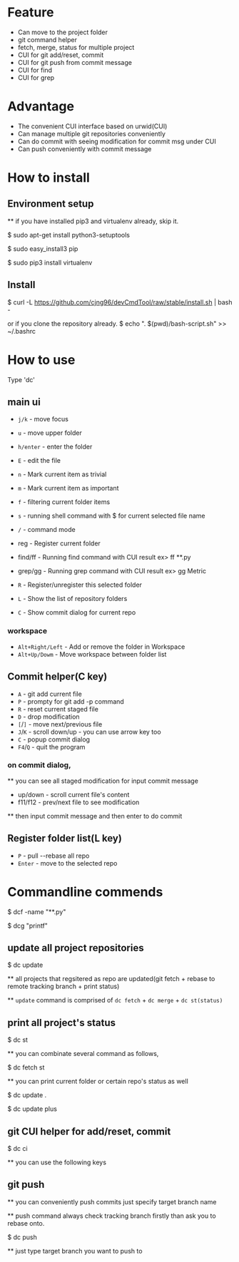 
# Feature
* Can move to the project folder
* git command helper 
 * fetch, merge, status for multiple project
 * CUI for git add/reset, commit
 * CUI for git push from commit message
* CUI for find
* CUI for grep

# Advantage
* The convenient CUI interface based on urwid(CUI)
* Can manage multiple git repositories conveniently
* Can do commit with seeing modification for commit msg under CUI
* Can push conveniently with commit message


# How to install

## Environment setup
** if you have installed pip3 and virtualenv already, skip it.

$ sudo apt-get install python3-setuptools

$ sudo easy_install3 pip

$ sudo pip3 install virtualenv


## Install 
$ curl -L https://github.com/cjng96/devCmdTool/raw/stable/install.sh | bash - 

or if you clone the repository already.
$ echo ". $(pwd)/bash-script.sh" >> ~/.bashrc

# How to use
Type 'dc'

## main ui
* `j/k` - move focus
* `u` - move upper folder
* `h/enter` - enter the folder
* `E` - edit the file

* `n` - Mark current item as trivial
* `m` - Mark current item as important

* `f` - filtering current folder items 
* `s` - running shell command with $ for current selected file name

* `/` - command mode
 * reg - Register current folder
 * find/ff - Running find command with CUI result
   ex> ff **.py
 * grep/gg - Running grep command with CUI result
   ex> gg Metric

* `R` - Register/unregister this selected folder
* `L` - Show the list of repository folders
* `C` - Show commit dialog for current repo

### workspace
* `Alt+Right/Left` - Add or remove the folder in Workspace
* `Alt+Up/Dowm` - Move workspace between folder list

## Commit helper(C key)
* `A` - git add current file
* `P` - prompty for git add -p command
* `R` - reset current staged file
* `D` - drop modification
* `[`/`]` - move next/previous file
* `J`/`K` - scroll down/up - you can use arrow key too
* `C` - popup commit dialog
* `F4`/`Q` - quit the program

### on commit dialog,
** you can see all staged modification for input commit message
* up/down - scroll current file's content
* f11/f12 - prev/next file to see modification

** then input commit message and then enter to do commit



## Register folder list(L key)
* `P` - pull --rebase all repo
* `Enter` - move to the selected repo

# Commandline commends

$ dcf -name "**.py"

$ dcg "printf"
 

## update all project repositories
$ dc update

** all projects that regsitered as repo are updated(git fetch + rebase to remote tracking branch + print status)

** `update` command is comprised of `dc fetch` + `dc merge` + `dc st(status)`

## print all project's status
$ dc st

** you can combinate several command as follows,

$ dc fetch st

** you can print current folder or certain repo's status as well

$ dc update .

$ dc update plus

## git CUI helper for add/reset, commit
$ dc ci

** you can use the following keys

## git push
** you can conveniently push commits just specify target branch name

** push command always check tracking branch firstly than ask you to rebase onto.

$ dc push

** just type target branch you want to push to



